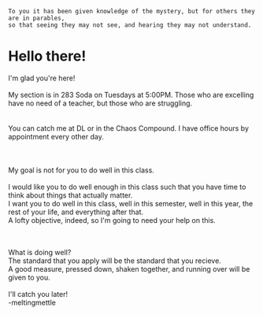  
    To you it has been given knowledge of the mystery, but for others they are in parables, 
    so that seeing they may not see, and hearing they may not understand.


# Hello there!

I'm glad you're here! <br />
<br />
My section is in 283 Soda on Tuesdays at 5:00PM. Those who are excelling have no need of a teacher, but those who are struggling.  <br />
<br />
<br />
You can catch me at DL or in the Chaos Compound.  I have office hours by appointment every other day.  <br />
<br />
<br />
<br />
My goal is not for you to do well in this class.<br />
<br />
I would like you to do well enough in this class such that you have time to think about things that actually matter.  <br />
I want you to do well in this class, well in this semester, well in this year, the rest of your life, and everything after that.  <br />
A lofty objective, indeed, so I'm going to need your help on this.  <br />

<br />
<br />
What is doing well? <br />
The standard that you apply will be the standard that you recieve. <br />
A good measure, pressed down, shaken together, and running over will be given to you. <br />
<br />
I'll catch you later!<br />
-meltingmettle





